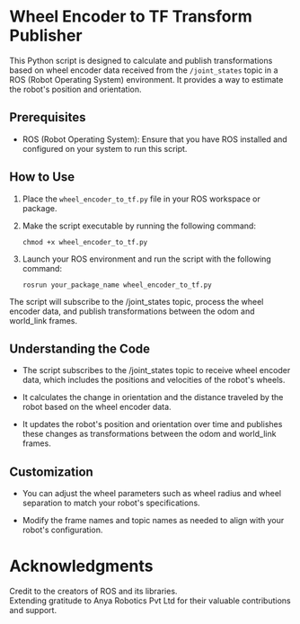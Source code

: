 # Wheel Encoder to TF Transform Publisher

This Python script is designed to calculate and publish transformations based on wheel encoder data received from the `/joint_states` topic in a ROS (Robot Operating System) environment. It provides a way to estimate the robot's position and orientation.

## Prerequisites

- ROS (Robot Operating System): Ensure that you have ROS installed and configured on your system to run this script.

## How to Use

1. Place the `wheel_encoder_to_tf.py` file in your ROS workspace or package.

2. Make the script executable by running the following command:

   ```shell
   chmod +x wheel_encoder_to_tf.py
   ```
3. Launch your ROS environment and run the script with the following command:
   ```shell
   rosrun your_package_name wheel_encoder_to_tf.py
   ```

The script will subscribe to the /joint_states topic, process the wheel encoder data, and publish transformations between the odom and world_link frames.

## Understanding the Code
- The script subscribes to the /joint_states topic to receive wheel encoder data, which includes the positions and velocities of the robot's wheels.

- It calculates the change in orientation and the distance traveled by the robot based on the wheel encoder data.

- It updates the robot's position and orientation over time and publishes these changes as transformations between the odom and world_link frames.

## Customization
- You can adjust the wheel parameters such as wheel radius and wheel separation to match your robot's specifications.

- Modify the frame names and topic names as needed to align with your robot's configuration.

# Acknowledgments
Credit to the creators of ROS and its libraries.   
Extending gratitude to Anya Robotics Pvt Ltd for their valuable contributions and support.
